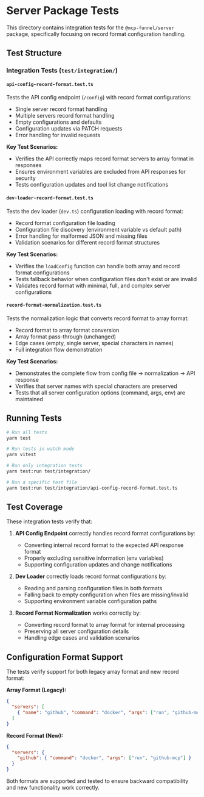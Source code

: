 # Server Package Tests

This directory contains integration tests for the `@mcp-funnel/server` package, specifically focusing on record format configuration handling.

## Test Structure

### Integration Tests (`test/integration/`)

#### `api-config-record-format.test.ts`
Tests the API config endpoint (`/config`) with record format configurations:
- Single server record format handling
- Multiple servers record format handling
- Empty configurations and defaults
- Configuration updates via PATCH requests
- Error handling for invalid requests

**Key Test Scenarios:**
- Verifies the API correctly maps record format servers to array format in responses
- Ensures environment variables are excluded from API responses for security
- Tests configuration updates and tool list change notifications

#### `dev-loader-record-format.test.ts`
Tests the dev loader (`dev.ts`) configuration loading with record format:
- Record format configuration file loading
- Configuration file discovery (environment variable vs default path)
- Error handling for malformed JSON and missing files
- Validation scenarios for different record format structures

**Key Test Scenarios:**
- Verifies the `loadConfig` function can handle both array and record format configurations
- Tests fallback behavior when configuration files don't exist or are invalid
- Validates record format with minimal, full, and complex server configurations

#### `record-format-normalization.test.ts`
Tests the normalization logic that converts record format to array format:
- Record format to array format conversion
- Array format pass-through (unchanged)
- Edge cases (empty, single server, special characters in names)
- Full integration flow demonstration

**Key Test Scenarios:**
- Demonstrates the complete flow from config file → normalization → API response
- Verifies that server names with special characters are preserved
- Tests that all server configuration options (command, args, env) are maintained

## Running Tests

```bash
# Run all tests
yarn test

# Run tests in watch mode
yarn vitest

# Run only integration tests
yarn test:run test/integration/

# Run a specific test file
yarn test:run test/integration/api-config-record-format.test.ts
```

## Test Coverage

These integration tests verify that:

1. **API Config Endpoint** correctly handles record format configurations by:
   - Converting internal record format to the expected API response format
   - Properly excluding sensitive information (env variables)
   - Supporting configuration updates and change notifications

2. **Dev Loader** correctly loads record format configurations by:
   - Reading and parsing configuration files in both formats
   - Falling back to empty configuration when files are missing/invalid
   - Supporting environment variable configuration paths

3. **Record Format Normalization** works correctly by:
   - Converting record format to array format for internal processing
   - Preserving all server configuration details
   - Handling edge cases and validation scenarios

## Configuration Format Support

The tests verify support for both legacy array format and new record format:

**Array Format (Legacy):**
```json
{
  "servers": [
    { "name": "github", "command": "docker", "args": ["run", "github-mcp"] }
  ]
}
```

**Record Format (New):**
```json
{
  "servers": {
    "github": { "command": "docker", "args": ["run", "github-mcp"] }
  }
}
```

Both formats are supported and tested to ensure backward compatibility and new functionality work correctly.